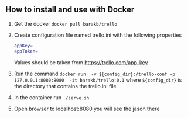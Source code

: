 ## How to install and use with Docker

1. Get the docker  `docker pull barakb/trello`
2. Create configuration file named trello.ini with the following properties
    
    ```bash
    appKey=
    appToken=
    ```
    Values should be taken from https://trello.com/app-key
3. Run the command `docker run  -v ${config_dir}:/trello-conf -p 127.0.0.1:8080:8080  -it barakb/trello:0.1`
   where `${config_dir}` is the directory that contains the trello.ini file
4. In the container run `./serve.sh`
5. Open browser to localhost:8080 you will see the jason there
    